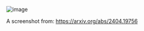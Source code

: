 
![image](https://github.com/seigun0629/AI/assets/55828996/6b6bfe89-826d-47d9-9b23-df722c8501dc)

A screenshot from: https://arxiv.org/abs/2404.19756
